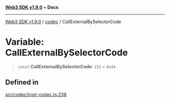 [**Web3 SDK v1.9.0**](../../../README.md) • **Docs**

***

[Web3 SDK v1.9.0](../../../globals.md) / [codec](../README.md) / CallExternalBySelectorCode

# Variable: CallExternalBySelectorCode

> `const` **CallExternalBySelectorCode**: `212` = `0xd4`

## Defined in

[src/codec/instr-codec.ts:238](https://github.com/Mystic-Nayy/alephium-web3/blob/ee41f5e0e7d7fb0b155fe62f05b2ac03772895ca/packages/web3/src/codec/instr-codec.ts#L238)
